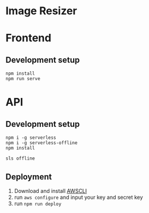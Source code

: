 # Image Resizer

# Frontend
## Development setup
```
npm install
npm run serve
```

# API
## Development setup
```
npm i -g serverless
npm i -g serverless-offline
npm install

sls offline
```

## Deployment
1. Download and install [AWSCLI](https://aws.amazon.com/cli/)
2. run ```aws configure``` and input your key and secret key
3. run ```npm run deploy```

